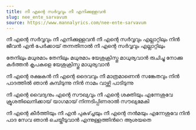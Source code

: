 ```yaml
---
title: നീ എന്റെ സർവ്വവും നീ എനിക്കുള്ളവൻ
slug: nee_ente_sarvavum
source: https://www.mannalyrics.com/nee-ente-sarvavum
---
```


നീ എന്റെ സർവ്വവും നീ എനിക്കുള്ളവൻ
നീ എന്റെ സർവ്വവും എല്ലാറ്റിലും
നിൻ ജീവൻ എൻ പേർക്കായ് തന്നതിനാൽ
നീ എന്റെ സർവ്വവും എല്ലാറ്റിലും

തേനിലും മധുരമാം തേനിലും മധുരമാം
യേശുക്രിസ്തു മാധുര്യവാൻ
രുചിച്ചു നോക്കു കർത്തൻ കൃപകളെ
യേശുക്രിസ്തു മാധുര്യവാൻ

നീ എന്റെ രക്ഷകൻ നീ എന്റെ ദൈവവും
നീ മാത്രമാണെൻ സങ്കേതവും
നിൻ പാദത്തിൽ ഞാൻ കുമ്പിടുന്നു
നിൻ നാമം വാഴ്ത്തി പാടിടുന്നു

നീ എന്റെ വൈദ്യനും എന്റെ സൗഖ്യവും
നീ എന്റെ ശക്തിയും എന്നേശുവേ
ക്രൂശതിലെനിക്കായ് യാഗമായ്
നിന്നടിപ്പിണരാൽ സൗഖ്യമേകി

നീ എന്റെ കീർത്തിയും നീ എൻ പുകഴ്ച്ചയും
നീ എന്റെ നൻമയും എന്നേശുവേ
നിൻ പാദ സേവ ഞാൻ ചെയ്തീടുവാൻ
എന്നുള്ളത്തിന്‍റെ ആശയതെ